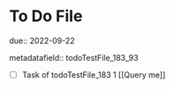 # To Do File

due:: 2022-09-22

metadatafield:: todoTestFile_183_93

- [ ] Task of todoTestFile_183 1 [[Query me]]
